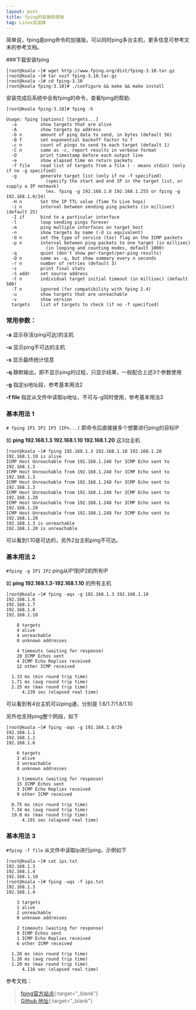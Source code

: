 ```yaml
---
layout: post
title: fping的安装和使用
tag: Linux及运维
---
```


简单说，fping是ping命令的加强版，可以同时ping多台主机，更多信息可参考文末的参考文档。

###下载安装fping

```
[root@koala ~]# wget http://www.fping.org/dist/fping-3.10.tar.gz
[root@koala ~]# tar xvzf fping-3.10.tar.gz
[root@koala ~]# cd fping-3.10
[root@koala fping-3.10]# ./configure && make && make install
```

安装完成后系统中会有fping的命令，查看fping的帮助:

```
[root@koala fping-3.10]# fping -h

Usage: fping [options] [targets...]
  -a         show targets that are alive
  -A         show targets by address
  -b n       amount of ping data to send, in bytes (default 56)
  -B f       set exponential backoff factor to f
  -c n       count of pings to send to each target (default 1)
  -C n       same as -c, report results in verbose format
  -D         print timestamp before each output line
  -e         show elapsed time on return packets
  -f file    read list of targets from a file ( - means stdin) (only if no -g specified)
  -g         generate target list (only if no -f specified)
               (specify the start and end IP in the target list, or supply a IP netmask)
               (ex. fping -g 192.168.1.0 192.168.1.255 or fping -g 192.168.1.0/24)
  -H n       Set the IP TTL value (Time To Live hops)
  -i n       interval between sending ping packets (in millisec) (default 25)
  -I if      bind to a particular interface
  -l         loop sending pings forever
  -m         ping multiple interfaces on target host
  -n         show targets by name (-d is equivalent)
  -O n       set the type of service (tos) flag on the ICMP packets
  -p n       interval between ping packets to one target (in millisec)
               (in looping and counting modes, default 1000)
  -q         quiet (don't show per-target/per-ping results)
  -Q n       same as -q, but show summary every n seconds
  -r n       number of retries (default 3)
  -s         print final stats
  -S addr    set source address
  -t n       individual target initial timeout (in millisec) (default 500)
  -T n       ignored (for compatibility with fping 2.4)
  -u         show targets that are unreachable
  -v         show version
  targets    list of targets to check (if no -f specified)
```

### 常用参数：

**-a** 显示存活(ping可达)的主机

**-u** 显示ping不可达的主机

**-s** 显示最终统计信息

**-q** 静默输出，即不显示ping的过程，只显示结果，一般配合上述3个参数使用

**-g** 指定ip地址段，参考基本用法2

**-f file** 指定从文件中读取ip地址，不可与-g同时使用，参考基本用法3

### 基本用法 1

`# fping IP1 IP2 IP3 [IPn...]` 即命令后直接接多个想要进行ping的目标IP

如 **ping 192.168.1.3 192.168.1.10 192.168.1.20** 这3台主机

```
[root@koala ~]# fping 192.168.1.3 192.168.1.10 192.168.1.20
192.168.1.10 is alive
ICMP Host Unreachable from 192.168.1.248 for ICMP Echo sent to 192.168.1.3
ICMP Host Unreachable from 192.168.1.248 for ICMP Echo sent to 192.168.1.3
ICMP Host Unreachable from 192.168.1.248 for ICMP Echo sent to 192.168.1.3
ICMP Host Unreachable from 192.168.1.248 for ICMP Echo sent to 192.168.1.20
ICMP Host Unreachable from 192.168.1.248 for ICMP Echo sent to 192.168.1.20
ICMP Host Unreachable from 192.168.1.248 for ICMP Echo sent to 192.168.1.20
192.168.1.3 is unreachable
192.168.1.20 is unreachable
```

可以看到1.10是可达的，另外2台主机ping不可达。

### 基本用法 2

`#fping -g IP1 IP2` ping从IP1到IP2的所有IP

如 **ping 192.168.1.3-192.168.1.10** 的所有主机

```
[root@koala ~]# fping -aqs -g 192.168.1.3 192.168.1.10
192.168.1.6
192.168.1.7
192.168.1.8
192.168.1.10

    8 targets
    4 alive
    4 unreachable
    0 unknown addresses
    
    4 timeouts (waiting for response)
    20 ICMP Echos sent
    4 ICMP Echo Replies received
    12 other ICMP received

  1.33 ms (min round trip time)
  1.71 ms (avg round trip time)
  2.25 ms (max round trip time)
      4.239 sec (elapsed real time)
```

可以看到有4台主机可以ping通，分别是 1.6/1.7/1.8/1.10

另外也支持ping整个网段，如下

```
[root@koala ~]# fping -aqs -g 192.168.1.0/29
192.168.1.1
192.168.1.2
192.168.1.6

    6 targets
    3 alive
    3 unreachable
    0 unknown addresses
    
    3 timeouts (waiting for response)
    15 ICMP Echos sent
    3 ICMP Echo Replies received
    9 other ICMP received
    
  0.75 ms (min round trip time)
  7.34 ms (avg round trip time)
  19.8 ms (max round trip time)
      4.191 sec (elapsed real time)
```

### 基本用法 3

`#fping -f file` 从文件中读取ip进行ping，示例如下

```
[root@koala ~]# cat ips.txt
192.168.1.3
192.168.1.4
192.168.1.10
[root@koala ~]# fping -uqs -f ips.txt 
192.168.1.3
192.168.1.4

    3 targets
    1 alive
    2 unreachable
    0 unknown addresses
    
    2 timeouts (waiting for response)
    9 ICMP Echos sent
    1 ICMP Echo Replies received
    6 other ICMP received

  1.20 ms (min round trip time)
  1.20 ms (avg round trip time)
  1.20 ms (max round trip time)
      4.116 sec (elapsed real time)
```

参考文档：

> [fping官方站点](http://www.fping.org/){:target="_blank"}  
> [Github 地址](https://github.com/schweikert/fping){:target="_blank"}
